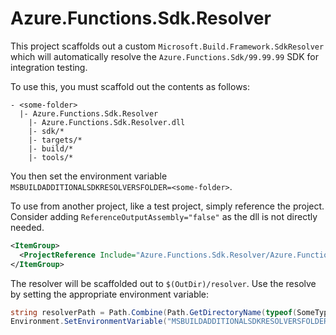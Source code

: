 # Azure.Functions.Sdk.Resolver

This project scaffolds out a custom `Microsoft.Build.Framework.SdkResolver` which will automatically resolve the `Azure.Functions.Sdk/99.99.99` SDK for integration testing.

To use this, you must scaffold out the contents as follows:

```
- <some-folder>
  |- Azure.Functions.Sdk.Resolver
    |- Azure.Functions.Sdk.Resolver.dll
    |- sdk/*
    |- targets/*
    |- build/*
    |- tools/*
```

You then set the environment variable `MSBUILDADDITIONALSDKRESOLVERSFOLDER=<some-folder>`.

To use from another project, like a test project, simply reference the project. Consider adding `ReferenceOutputAssembly="false"` as the dll is not directly needed.

``` xml
<ItemGroup>
  <ProjectReference Include="Azure.Functions.Sdk.Resolver/Azure.Functions.Sdk.Resolver.csproj" ReferenceOutputAssembly="false" />
</ItemGroup>
```

The resolver will be scaffolded out to `$(OutDir)/resolver`. Use the resolve by setting the appropriate environment variable:

``` csharp
string resolverPath = Path.Combine(Path.GetDirectoryName(typeof(SomeTypeInTestAssembly).Assembly.Location)!, "resolver");
Environment.SetEnvironmentVariable("MSBUILDADDITIONALSDKRESOLVERSFOLDER", resolverPath);
```
